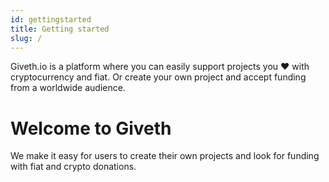 ```yaml
---
id: gettingstarted
title: Getting started
slug: /
---
```

Giveth.io is a platform where you can easily support projects you ❤️ with cryptocurrency and fiat. Or create your own project and accept funding from a worldwide audience.

# Welcome to Giveth

We make it easy for users to create their own projects and look for funding with fiat and crypto donations.